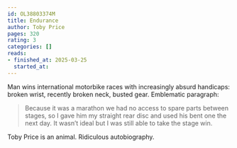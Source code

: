 ```yaml
---
id: OL38803374M
title: Endurance
author: Toby Price
pages: 320
rating: 3
categories: []
reads:
- finished_at: 2025-03-25
  started_at:
---
```


Man wins international motorbike races with increasingly absurd handicaps: broken wrist, recently broken neck, busted gear. Emblematic paragraph:

> Because it was a marathon we had no access to spare parts between stages, so
> I gave him my straight rear disc and used his bent one the next day. It
> wasn’t ideal but I was still able to take the stage win.

Toby Price is an animal. Ridiculous autobiography.
